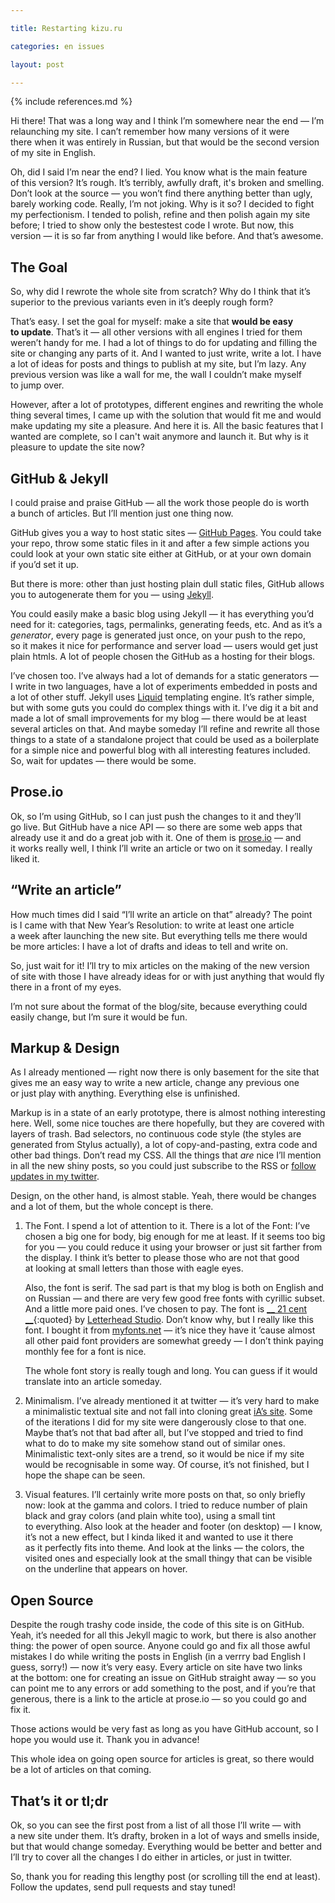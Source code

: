 ```yaml
---

title: Restarting kizu.ru

categories: en issues

layout: post

---
```


{% include references.md %}

Hi there! That was a long way and I think I’m somewhere near the end — I’m relaunching my site. I can’t remember how many versions of it were there when it was entirely in Russian, but that would be the second version of my site in English.

Oh, did I said I’m near the end? I lied. You know what is the main feature of this version? It’s rough. It’s terribly, awfully draft, it's broken and smelling. Don’t look at the source — you won’t find there anything better than ugly, barely working code. Really, I’m not joking. Why is it so? I decided to fight my perfectionism. I tended to polish, refine and then polish again my site before; I tried to show only the bestestest code I wrote. But now, this version — it is so far from anything I would like before. And that’s awesome.

## The Goal

So, why did I rewrote the whole site from scratch? Why do I think that it’s superior to the previous variants even in it’s deeply rough form?

That’s easy. I set the goal for myself: make a site that **would be easy to update**. That’s it — all other versions with all engines I tried for them weren’t handy for me. I had a lot of things to do for updating and filling the site or changing any parts of it. And I wanted to just write, write a lot. I have a lot of ideas for posts and things to publish at my site, but I’m lazy. Any previous version was like a wall for me, the wall I couldn’t make myself to jump over.

However, after a lot of prototypes, different engines and rewriting the whole thing several times, I came up with the solution that would fit me and would make updating my site a pleasure. And here it is. All the basic features that I wanted are complete, so I can't wait anymore and launch it. But why is it pleasure to update the site now?

## GitHub & Jekyll

I could praise and praise GitHub — all the work those people do is worth a bunch of articles. But I’ll mention just one thing now.

GitHub gives you a way to host static sites — [GitHub Pages](http://pages.github.com). You could take your repo, throw some static files in it and after a few simple actions you could look at your own static site either at GitHub, or at your own domain if you’d set it up.

But there is more: other than just hosting plain dull static files, GitHub allows you to autogenerate them for you — using [Jekyll](https://github.com/mojombo/jekyll#readme).

You could easily make a basic blog using Jekyll — it has everything you’d need for it: categories, tags, permalinks, generating feeds, etc. And as it’s a _generator_, every page is generated just once, on your push to the repo, so it makes it nice for performance and server load — users would get just plain htmls. A lot of people chosen the GitHub as a hosting for their blogs.

I’ve chosen too. I’ve always had a lot of demands for a static generators — I write in two languages, have a lot of experiments embedded in posts and a lot of other stuff. Jekyll uses [Liquid](http://liquidmarkup.org) templating engine. It’s rather simple, but with some guts you could do complex things with it. I’ve dig it a bit and made a lot of small improvements for my blog — there would be at least several articles on that. And maybe someday I’ll refine and rewrite all those things to a state of a standalone project that could be used as a boilerplate for a simple nice and powerful blog with all interesting features included. So, wait for updates — there would be some.

## Prose.io

Ok, so I’m using GitHub, so I can just push the changes to it and they’ll go live. But GitHub have a nice API — so there are some web apps that already use it and do a great job with it. One of them is [prose.io](http://prose.io) — and it works really well, I think I’ll write an article or two on it someday. I really liked it.

## “Write an article”

How much times did I said “I’ll write an article on that” already? The point is I came with that New Year’s Resolution: to write at least one article a week after launching the new site. But everything tells me there would be more articles: I have a lot of drafts and ideas to tell and write on.

So, just wait for it! I’ll try to mix articles on the making of the new version of site with those I have already ideas for or with just anything that would fly there in a front of my eyes. 

I’m not sure about the format of the blog/site, because everything could easily change, but I’m sure it would be fun.

## Markup & Design

As I already mentioned — right now there is only basement for the site that gives me an easy way to write a new article, change any previous one or just play with anything. Everything else is unfinished.

Markup is in a state of an early prototype, there is almost nothing interesting here. Well, some nice touches are there hopefully, but they are covered with layers of trash. Bad selectors, no continuous code style (the styles are generated from Stylus actually), a lot of copy-and-pasting, extra code and other bad things. Don’t read my CSS. All the things that _are_ nice I’ll mention in all the new shiny posts, so you could just subscribe to the RSS or [follow updates in my twitter](@kizmarh).

Design, on the other hand, is almost stable. Yeah, there would be changes and a lot of them, but the whole concept is there.

1. The Font. I spend a lot of attention to it. There is a lot of the Font: I’ve chosen a big one for body, big enough for me at least. If it seems too big for you — you could reduce it using your browser or just sit farther from the display. I think it’s better to please those who are not that good at looking at small letters than those with eagle eyes.

    Also, the font is serif. The sad part is that my blog is both on English and on Russian — and there are very few good free fonts with cyrillic subset. And a little more paid ones. I’ve chosen to pay. The font is [__ 21 cent __](http://www.letterhead.ru/Fonts/21cent.html){:quoted} by [Letterhead Studio](http://www.letterhead.ru). Don’t know why, but I really like this font. I bought it from [myfonts.net](http://www.myfonts.com/fonts/letterheadrussia/21-cent/) — it’s nice they have it ’cause almost all other paid font providers are somewhat greedy — I don’t think paying monthly fee for a font is nice.

    The whole font story is really tough and long. You can guess if it would translate into an article someday.

2. Minimalism. I’ve already mentioned it at twitter — it’s very hard to make a minimalistic textual site and not fall into cloning great [iA’s site](http://informationarchitects.net). Some of the iterations I did for my site were dangerously close to that one. Maybe that’s not that bad after all, but I’ve stopped and tried to find what to do to make my site somehow stand out of similar ones. Minimalistic text-only sites are a trend, so it would be nice if my site would be recognisable in some way. Of course, it’s not finished, but I hope the shape can be seen.

3. Visual features. I’ll certainly write more posts on that, so only briefly now: look at the gamma and colors. I tried to reduce number of plain black and gray colors (and plain white too), using a small tint to everything. Also look at the header and footer (on desktop) — I know, it’s not a new effect, but I kinda liked it and wanted to use it there as it perfectly fits into theme. And look at the links — the colors, the visited ones and especially look at the small thingy that can be visible on the underline that appears on hover.

## Open Source

Despite the rough trashy code inside, the code of this site is on GitHub. Yeah, it’s needed for all this Jekyll magic to work, but there is also another thing: the power of open source. Anyone could go and fix all those awful mistakes I do while writing the posts in English (in a verrry bad English I guess, sorry!) — now it’s very easy. Every article on site have two links at the bottom: one for creating an issue on GitHub straight away — so you can point me to any errors or add something to the post, and if you’re that generous, there is a link to the article at prose.io — so you could go and fix it.

Those actions would be very fast as long as you have GitHub account, so I hope you would use it. Thank you in advance!

This whole idea on going open source for articles is great, so there would be a lot of articles on that coming.

## That’s it or tl;dr

Ok, so you can see the first post from a list of all those I’ll write — with a new site under them. It’s drafty, broken in a lot of ways and smells inside, but that would change someday. Everything would be better and better and I’ll try to cover all the changes I do either in articles, or just in twitter.

So, thank you for reading this lengthy post (or scrolling till the end at least). Follow the updates, send pull requests and stay tuned!